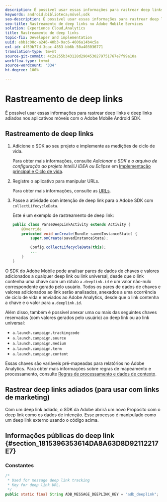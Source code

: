 ```yaml
---
description: É possível usar essas informações para rastrear deep links e deep links adiados nos aplicativos móveis com o Adobe Mobile Android SDK.
keywords: android;biblioteca;móvel;sdk
seo-description: É possível usar essas informações para rastrear deep links e deep links adiados nos aplicativos móveis com o Adobe Mobile Android SDK.
seo-title: Rastreamento de deep links no Adobe Mobile Services
solution: Experience Cloud,Analytics
title: Rastreamento de deep links
topic-fix: Developer and implementation
uuid: ebb1c08c-a246-40b3-9ac6-4606a14b4c5a
exl-id: 4f59b77d-3cac-4853-bb6b-50a403036771
translation-type: tm+mt
source-git-commit: 4c2a255b343128d2904530279751767e7f99a10a
workflow-type: tm+mt
source-wordcount: '334'
ht-degree: 100%

---
```


# Rastreamento de deep links

É possível usar essas informações para rastrear deep links e deep links adiados nos aplicativos móveis com o Adobe Mobile Android SDK.

## Rastreamento de deep links

1. Adicione o SDK ao seu projeto e implemente as medições de ciclo de vida.

   Para obter mais informações, consulte *Adicionar o SDK e o arquivo de configuração ao projeto IntelliJ IDEA ou Eclipse* em [Implementação principal e Ciclo de vida](/help/android/getting-started/dev-qs.md).

1. Registre o aplicativo para manipular URLs.

   Para obter mais informações, consulte as [URLs](https://developer.android.com/training/basics/intents/filters.html).
1. Passe a atividade com intenção de deep link para o Adobe SDK com `collectLifecycleData`.

   Este é um exemplo de rastreamento de deep link:

   ```java
   public class ParseDeepLinkActivity extends Activity { 
       @Override 
       protected void onCreate(Bundle savedInstanceState) { 
           super.onCreate(savedInstanceState); 
   
           Config.collectLifecycleData(this); 
           ... 
       } 
   }
   ```

O SDK do Adobe Mobile pode analisar pares de dados de chaves e valores adicionados a qualquer deep link ou link universal, desde que o link contenha uma chave com um rótulo `a.deeplink.id` e um valor não-nulo correspondente gerado pelo usuário. Todos os pares de dados de chaves e valores adicionados ao link serão analisados, anexados a uma ocorrência de ciclo de vida e enviados ao Adobe Analytics, desde que o link contenha a chave e o valor para `a.deeplink.id`.

Além disso, também é possível anexar uma ou mais das seguintes chaves reservadas (com valores gerados pelo usuário) ao deep link ou ao link universal:

* `a.launch.campaign.trackingcode`
* `a.launch.campaign.source`
* `a.launch.campaign.medium`
* `a.launch.campaign.term`
* `a.launch.campaign.content`

Essas chaves são variáveis pré-mapeadas para relatórios no Adobe Analytics. Para obter mais informações sobre regras de mapeamento e processamento, consulte [Regras de processamento e dados de contexto](https://docs.adobe.com/content/help/pt-BR/analytics/admin/admin-tools/processing-rules/processing-rules.html).

## Rastrear deep links adiados (para usar com links de marketing)

Com um deep link adiado, o SDK da Adobe abrirá um novo Propósito com o deep link como os dados de intenção. Esse processo é manipulado como um deep link externo usando o código acima.

## Informações públicas do deep link {#section_1815396353614DA8A63D8D92112217E7}

### Constantes

```java
/* 
 * Used for message deep link tracking
 * Key for deep link URL. 
 */
public static final String ADB_MESSAGE_DEEPLINK_KEY = "adb_deeplink";
```
